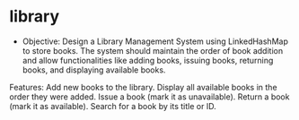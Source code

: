 # library
* Objective:
Design a Library Management System using LinkedHashMap to store books. The system should maintain the order of book addition and allow functionalities like adding books, issuing books, returning books, and displaying available books.

Features:
Add new books to the library.
Display all available books in the order they were added.
Issue a book (mark it as unavailable).
Return a book (mark it as available).
Search for a book by its title or ID.
